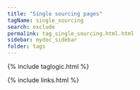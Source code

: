 ```yaml
---
title: "Single sourcing pages"
tagName: single_sourcing
search: exclude
permalink: tag_single_sourcing.html.html
sidebar: mydoc_sidebar
folder: tags
---
```

{% include taglogic.html %}

{% include links.html %}

